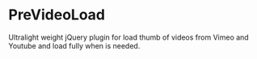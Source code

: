 # PreVideoLoad
Ultralight weight jQuery plugin for load thumb of videos from Vimeo and Youtube and load fully when is needed.

